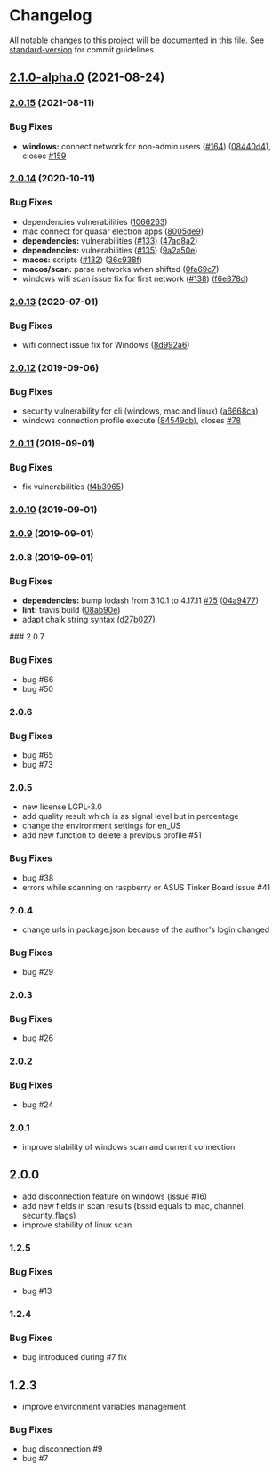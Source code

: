 # Changelog

All notable changes to this project will be documented in this file. See [standard-version](https://github.com/conventional-changelog/standard-version) for commit guidelines.

## [2.1.0-alpha.0](https://github.com/friedrith/node-wifi/compare/v2.0.15...v2.1.0-alpha.0) (2021-08-24)

### [2.0.15](https://github.com/friedrith/node-wifi/compare/v2.0.14...v2.0.15) (2021-08-11)


### Bug Fixes

* **windows:** connect network for non-admin users ([#164](https://github.com/friedrith/node-wifi/issues/164)) ([08440d4](https://github.com/friedrith/node-wifi/commit/08440d4353f40d9229ceb91c6ce9f1e950f32994)), closes [#159](https://github.com/friedrith/node-wifi/issues/159)

### [2.0.14](https://github.com/friedrith/node-wifi/compare/v2.0.13...v2.0.14) (2020-10-11)


### Bug Fixes

* dependencies vulnerabilities ([1066263](https://github.com/friedrith/node-wifi/commit/10662634725a314c5f585a33abf61cff3ea299f9))
* mac connect for quasar electron apps ([8005de9](https://github.com/friedrith/node-wifi/commit/8005de94dd1d0d1220d6fa09a163f97c4a22deda))
* **dependencies:** vulnerabilities ([#133](https://github.com/friedrith/node-wifi/issues/133)) ([47ad8a2](https://github.com/friedrith/node-wifi/commit/47ad8a220e7c691c4195d9d7b89ff204005e3d80))
* **dependencies:** vulnerabilities ([#135](https://github.com/friedrith/node-wifi/issues/135)) ([9a2a50e](https://github.com/friedrith/node-wifi/commit/9a2a50ee9b503d8b6ed78d82f094ab3ea1ecc114))
* **macos:** scripts ([#132](https://github.com/friedrith/node-wifi/issues/132)) ([36c938f](https://github.com/friedrith/node-wifi/commit/36c938f58cf66c377b631d15056d1fe359541b5d))
* **macos/scan:** parse networks when shifted ([0fa69c7](https://github.com/friedrith/node-wifi/commit/0fa69c7aaaca44ea83c4019dab342396e742a581))
* windows wifi scan issue fix for first network ([#138](https://github.com/friedrith/node-wifi/issues/138)) ([f6e878d](https://github.com/friedrith/node-wifi/commit/f6e878d48b91410929c5fe5f0a0ff39e34e50c56))

### [2.0.13](https://github.com/friedrith/node-wifi/compare/v2.0.12...v2.0.13) (2020-07-01)


### Bug Fixes

* wifi connect issue fix for Windows ([8d992a6](https://github.com/friedrith/node-wifi/commit/8d992a6))

### [2.0.12](https://github.com/friedrith/node-wifi/compare/v2.0.11...v2.0.12) (2019-09-06)


### Bug Fixes

* security vulnerability for cli (windows, mac and linux) ([a6668ca](https://github.com/friedrith/node-wifi/commit/a6668ca))
* windows connection profile execute ([84549cb](https://github.com/friedrith/node-wifi/commit/84549cb)), closes [#78](https://github.com/friedrith/node-wifi/issues/78)

### [2.0.11](https://github.com/friedrith/node-wifi/compare/v2.0.10...v2.0.11) (2019-09-01)


### Bug Fixes

* fix vulnerabilities ([f4b3965](https://github.com/friedrith/node-wifi/commit/f4b3965))

### [2.0.10](https://github.com/friedrith/node-wifi/compare/v2.0.8...v2.0.10) (2019-09-01)

### [2.0.9](https://github.com/friedrith/node-wifi/compare/v2.0.8...v2.0.9) (2019-09-01)

### 2.0.8 (2019-09-01)

### Bug Fixes

- **dependencies:** bump lodash from 3.10.1 to 4.17.11 [#75](https://github.com/friedrith/node-wifi/issues/75) ([04a9477](https://github.com/friedrith/node-wifi/commit/04a9477))
- **lint:** travis build ([08ab90e](https://github.com/friedrith/node-wifi/commit/08ab90e))
- adapt chalk string syntax ([d27b027](https://github.com/friedrith/node-wifi/commit/d27b027))

### 2.0.7

### Bug Fixes

- bug #66
- bug #50

### 2.0.6

### Bug Fixes

- bug #65
- bug #73

### 2.0.5

- new license LGPL-3.0
- add quality result which is as signal level but in percentage
- change the environment settings for en_US
- add new function to delete a previous profile #51

### Bug Fixes

- bug #38
- errors while scanning on raspberry or ASUS Tinker Board issue #41

### 2.0.4

- change urls in package.json because of the author's login changed

### Bug Fixes

- bug #29

### 2.0.3

### Bug Fixes

- bug #26

### 2.0.2

### Bug Fixes

- bug #24

### 2.0.1

- improve stability of windows scan and current connection

## 2.0.0

- add disconnection feature on windows (issue #16)
- add new fields in scan results (bssid equals to mac, channel, security_flags)
- improve stability of linux scan

### 1.2.5

### Bug Fixes

- bug #13

### 1.2.4

### Bug Fixes

- bug introduced during #7 fix

## 1.2.3

- improve environment variables management

### Bug Fixes

- bug disconnection #9
- bug #7

